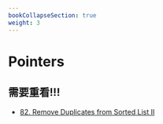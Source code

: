 ```yaml
---
bookCollapseSection: true
weight: 3
---
```

# Pointers

## 需要重看!!!
- [82. Remove Duplicates from Sorted List II](82)